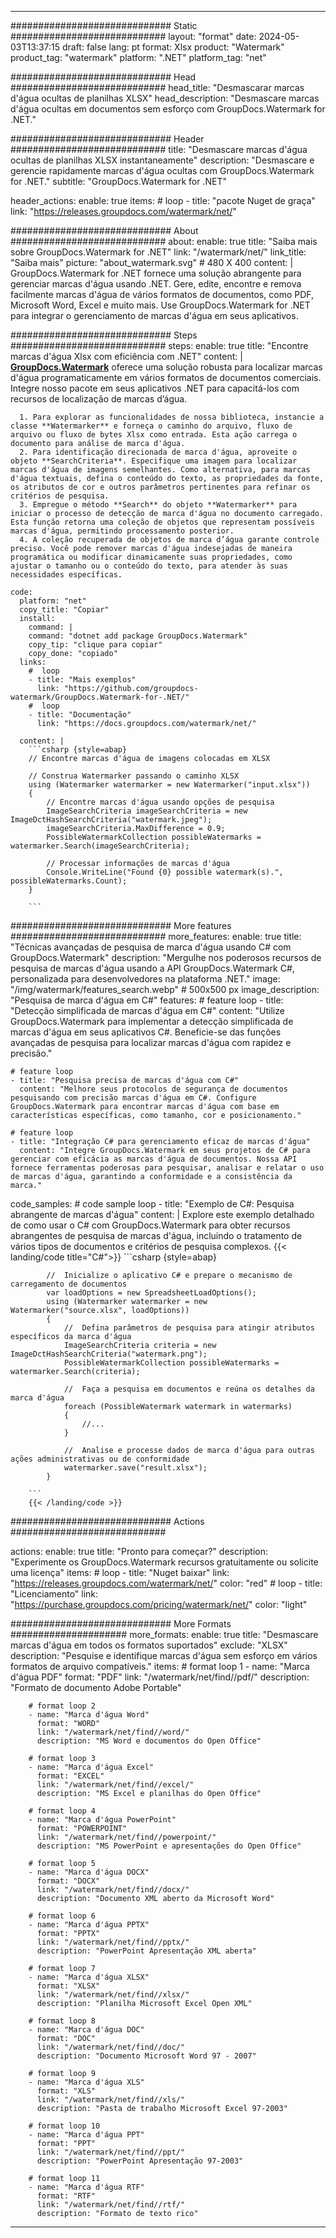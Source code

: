 
---
############################# Static ############################
layout: "format"
date:  2024-05-03T13:37:15
draft: false
lang: pt
format: Xlsx
product: "Watermark"
product_tag: "watermark"
platform: ".NET"
platform_tag: "net"

############################# Head ############################
head_title: "Desmascarar marcas d'água ocultas de planilhas XLSX"
head_description: "Desmascare marcas d'água ocultas em documentos sem esforço com GroupDocs.Watermark for .NET."

############################# Header ############################
title: "Desmascare marcas d'água ocultas de planilhas XLSX instantaneamente" 
description: "Desmascare e gerencie rapidamente marcas d'água ocultas com GroupDocs.Watermark for .NET."
subtitle: "GroupDocs.Watermark for .NET" 

header_actions:
  enable: true
  items:
    #  loop
    - title: "pacote Nuget de graça"
      link: "https://releases.groupdocs.com/watermark/net/"
      
############################# About ############################
about:
    enable: true
    title: "Saiba mais sobre GroupDocs.Watermark for .NET"
    link: "/watermark/net/"
    link_title: "Saiba mais"
    picture: "about_watermark.svg" # 480 X 400
    content: |
       GroupDocs.Watermark for .NET fornece uma solução abrangente para gerenciar marcas d'água usando .NET. Gere, edite, encontre e remova facilmente marcas d'água de vários formatos de documentos, como PDF, Microsoft Word, Excel e muito mais. Use GroupDocs.Watermark for .NET para integrar o gerenciamento de marcas d'água em seus aplicativos.

############################# Steps ############################
steps:
    enable: true
    title: "Encontre marcas d'água Xlsx com eficiência com .NET"
    content: |
      **[GroupDocs.Watermark](https://products.groupdocs.com/watermark/net/)** oferece uma solução robusta para localizar marcas d'água programaticamente em vários formatos de documentos comerciais. Integre nosso pacote em seus aplicativos .NET para capacitá-los com recursos de localização de marcas d’água.
      
      1. Para explorar as funcionalidades de nossa biblioteca, instancie a classe **Watermarker** e forneça o caminho do arquivo, fluxo de arquivo ou fluxo de bytes Xlsx como entrada. Esta ação carrega o documento para análise de marca d'água.
      2. Para identificação direcionada de marca d'água, aproveite o objeto **SearchCriteria**. Especifique uma imagem para localizar marcas d'água de imagens semelhantes. Como alternativa, para marcas d'água textuais, defina o conteúdo do texto, as propriedades da fonte, os atributos de cor e outros parâmetros pertinentes para refinar os critérios de pesquisa.
      3. Empregue o método **Search** do objeto **Watermarker** para iniciar o processo de detecção de marca d'água no documento carregado. Esta função retorna uma coleção de objetos que representam possíveis marcas d'água, permitindo processamento posterior.
      4. A coleção recuperada de objetos de marca d’água garante controle preciso. Você pode remover marcas d'água indesejadas de maneira programática ou modificar dinamicamente suas propriedades, como ajustar o tamanho ou o conteúdo do texto, para atender às suas necessidades específicas.
   
    code:
      platform: "net"
      copy_title: "Copiar"
      install:
        command: |
        command: "dotnet add package GroupDocs.Watermark"
        copy_tip: "clique para copiar"
        copy_done: "copiado"
      links:
        #  loop
        - title: "Mais exemplos"
          link: "https://github.com/groupdocs-watermark/GroupDocs.Watermark-for-.NET/"
        #  loop
        - title: "Documentação"
          link: "https://docs.groupdocs.com/watermark/net/"
          
      content: |
        ```csharp {style=abap}
        // Encontre marcas d'água de imagens colocadas em XLSX

        // Construa Watermarker passando o caminho XLSX
        using (Watermarker watermarker = new Watermarker("input.xlsx"))
        {
            // Encontre marcas d'água usando opções de pesquisa
            ImageSearchCriteria imageSearchCriteria = new ImageDctHashSearchCriteria("watermark.jpeg");
            imageSearchCriteria.MaxDifference = 0.9;
            PossibleWatermarkCollection possibleWatermarks = watermarker.Search(imageSearchCriteria);

            // Processar informações de marcas d'água
            Console.WriteLine("Found {0} possible watermark(s).", possibleWatermarks.Count);
        }
        
        ```  

############################# More features ############################
more_features:
  enable: true
  title: "Técnicas avançadas de pesquisa de marca d'água usando C# com GroupDocs.Watermark"
  description: "Mergulhe nos poderosos recursos de pesquisa de marcas d'água usando a API GroupDocs.Watermark C#, personalizada para desenvolvedores na plataforma .NET."
  image: "/img/watermark/features_search.webp" # 500x500 px
  image_description: "Pesquisa de marca d'água em C#"
  features:
    # feature loop
    - title: "Detecção simplificada de marcas d'água em C#"
      content: "Utilize GroupDocs.Watermark para implementar a detecção simplificada de marcas d'água em seus aplicativos C#. Beneficie-se das funções avançadas de pesquisa para localizar marcas d'água com rapidez e precisão."

    # feature loop
    - title: "Pesquisa precisa de marcas d'água com C#"
      content: "Melhore seus protocolos de segurança de documentos pesquisando com precisão marcas d'água em C#. Configure GroupDocs.Watermark para encontrar marcas d'água com base em características específicas, como tamanho, cor e posicionamento."

    # feature loop
    - title: "Integração C# para gerenciamento eficaz de marcas d'água"
      content: "Integre GroupDocs.Watermark em seus projetos de C# para gerenciar com eficácia as marcas d'água de documentos. Nossa API fornece ferramentas poderosas para pesquisar, analisar e relatar o uso de marcas d'água, garantindo a conformidade e a consistência da marca."
      
  code_samples:
    # code sample loop
    - title: "Exemplo de C#: Pesquisa abrangente de marcas d'água"
      content: |
        Explore este exemplo detalhado de como usar o C# com GroupDocs.Watermark para obter recursos abrangentes de pesquisa de marcas d'água, incluindo o tratamento de vários tipos de documentos e critérios de pesquisa complexos.
        {{< landing/code title="C#">}}
        ```csharp {style=abap}
        
            //  Inicialize o aplicativo C# e prepare o mecanismo de carregamento de documentos
            var loadOptions = new SpreadsheetLoadOptions();
            using (Watermarker watermarker = new Watermarker("source.xlsx", loadOptions))
            {
                //  Defina parâmetros de pesquisa para atingir atributos específicos da marca d'água
                ImageSearchCriteria criteria = new ImageDctHashSearchCriteria("watermark.png");
                PossibleWatermarkCollection possibleWatermarks = watermarker.Search(criteria);

                //  Faça a pesquisa em documentos e reúna os detalhes da marca d'água
                foreach (PossibleWatermark watermark in watermarks)
                {
                    //...
                }

                //  Analise e processe dados de marca d'água para outras ações administrativas ou de conformidade
                watermarker.save("result.xlsx");
            }

        ```
        {{< /landing/code >}}


############################# Actions ############################

actions:
  enable: true
  title: "Pronto para começar?"
  description: "Experimente os GroupDocs.Watermark recursos gratuitamente ou solicite uma licença"
  items:
    #  loop
    - title: "Nuget baixar"
      link: "https://releases.groupdocs.com/watermark/net/"
      color: "red"
        #  loop
    - title: "Licenciamento"
      link: "https://purchase.groupdocs.com/pricing/watermark/net/"
      color: "light"


############################# More Formats #####################
more_formats:
    enable: true
    title: "Desmascare marcas d'água em todos os formatos suportados"
    exclude: "XLSX"
    description: "Pesquise e identifique marcas d'água sem esforço em vários formatos de arquivo compatíveis."
    items: 
        # format loop 1
        - name: "Marca d'água PDF"
          format: "PDF"
          link: "/watermark/net/find//pdf/"
          description: "Formato de documento Adobe Portable"

        # format loop 2
        - name: "Marca d'água Word"
          format: "WORD"
          link: "/watermark/net/find//word/"
          description: "MS Word e documentos do Open Office"
          
        # format loop 3
        - name: "Marca d'água Excel"
          format: "EXCEL"
          link: "/watermark/net/find//excel/"
          description: "MS Excel e planilhas do Open Office"

        # format loop 4
        - name: "Marca d'água PowerPoint"
          format: "POWERPOINT"
          link: "/watermark/net/find//powerpoint/"
          description: "MS PowerPoint e apresentações do Open Office"

        # format loop 5
        - name: "Marca d'água DOCX"
          format: "DOCX"
          link: "/watermark/net/find//docx/"
          description: "Documento XML aberto da Microsoft Word"
          
        # format loop 6
        - name: "Marca d'água PPTX"
          format: "PPTX"
          link: "/watermark/net/find//pptx/"
          description: "PowerPoint Apresentação XML aberta"
          
        # format loop 7
        - name: "Marca d'água XLSX"
          format: "XLSX"
          link: "/watermark/net/find//xlsx/"
          description: "Planilha Microsoft Excel Open XML"

        # format loop 8
        - name: "Marca d'água DOC"
          format: "DOC"
          link: "/watermark/net/find//doc/"
          description: "Documento Microsoft Word 97 - 2007"

        # format loop 9
        - name: "Marca d'água XLS"
          format: "XLS"
          link: "/watermark/net/find//xls/"
          description: "Pasta de trabalho Microsoft Excel 97-2003"

        # format loop 10
        - name: "Marca d'água PPT"
          format: "PPT"
          link: "/watermark/net/find//ppt/"
          description: "PowerPoint Apresentação 97-2003"

        # format loop 11
        - name: "Marca d'água RTF"
          format: "RTF"
          link: "/watermark/net/find//rtf/"
          description: "Formato de texto rico"

---